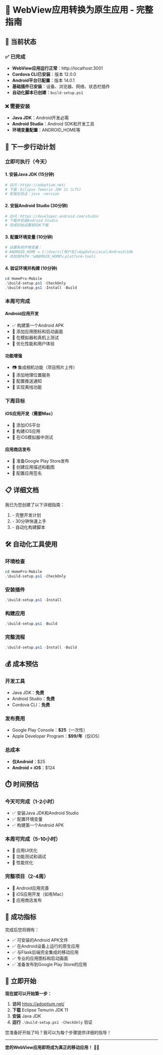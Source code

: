 # 🚀 WebView应用转换为原生应用 - 完整指南

## 📱 当前状态

### ✅ 已完成
- **WebView应用运行正常**：http://localhost:3001
- **Cordova CLI已安装**：版本 12.0.0
- **Android平台已配置**：版本 14.0.1
- **基础插件已安装**：设备、浏览器、网络、状态栏插件
- **自动化脚本已创建**：`build-setup.ps1`

### ❌ 需要安装
- **Java JDK**：Android开发必需
- **Android Studio**：Android SDK和开发工具
- **环境变量配置**：ANDROID_HOME等

## 🎯 下一步行动计划

### 立即可执行（今天）

#### 1. 安装Java JDK (15分钟)
```bash
# 访问：https://adoptium.net/
# 下载：Eclipse Temurin JDK 11 (LTS)
# 安装后验证：java -version
```

#### 2. 安装Android Studio (30分钟)
```bash
# 访问：https://developer.android.com/studio
# 下载并安装Android Studio
# 完成初始设置和SDK下载
```

#### 3. 配置环境变量 (10分钟)
```powershell
# 设置系统环境变量：
# ANDROID_HOME = C:\Users\[用户名]\AppData\Local\Android\Sdk
# 添加到PATH：%ANDROID_HOME%\platform-tools
```

#### 4. 验证环境并构建 (10分钟)
```powershell
cd HomePro-Mobile
.\build-setup.ps1 -CheckOnly
.\build-setup.ps1 -Install -Build
```

### 本周可完成

#### Android应用开发
- ✅ 构建第一个Android APK
- 🎨 添加应用图标和启动画面
- 📱 在模拟器和真机上测试
- 🔧 优化性能和用户体验

#### 功能增强
- 📷 集成相机功能（项目照片上传）
- 📍 添加地理位置服务
- 🔔 配置推送通知
- 💾 实现离线功能

### 下周目标

#### iOS应用开发（需要Mac）
- 🍎 添加iOS平台
- 📱 构建iOS应用
- 🧪 在iOS模拟器中测试

#### 应用商店发布
- 🏪 准备Google Play Store发布
- 📝 创建应用描述和截图
- 🔐 配置应用签名

## 📋 详细文档

我已为您创建了以下详细指南：

1. **<mcfile name="WEBVIEW_TO_NATIVE_APP_PLAN.md" path="C:\Users\cligh\OneDrive\Documents\2025Code\20250623-HomeProPOC\WEBVIEW_TO_NATIVE_APP_PLAN.md"></mcfile>** - 完整开发计划
2. **<mcfile name="QUICK_START_GUIDE.md" path="C:\Users\cligh\OneDrive\Documents\2025Code\20250623-HomeProPOC\QUICK_START_GUIDE.md"></mcfile>** - 30分钟快速上手
3. **<mcfile name="build-setup.ps1" path="C:\Users\cligh\OneDrive\Documents\2025Code\20250623-HomeProPOC\HomePro-Mobile\build-setup.ps1"></mcfile>** - 自动化构建脚本

## 🛠️ 自动化工具使用

### 环境检查
```powershell
cd HomePro-Mobile
.\build-setup.ps1 -CheckOnly
```

### 安装插件
```powershell
.\build-setup.ps1 -Install
```

### 构建应用
```powershell
.\build-setup.ps1 -Build
```

### 完整流程
```powershell
.\build-setup.ps1 -Install -Build
```

## 💰 成本预估

### 开发工具
- Java JDK：**免费**
- Android Studio：**免费**
- Cordova CLI：**免费**

### 发布费用
- Google Play Console：**$25**（一次性）
- Apple Developer Program：**$99/年**（仅iOS）

### 总成本
- **仅Android**：$25
- **Android + iOS**：$124

## ⏱️ 时间预估

### 今天可完成（1-2小时）
- ✅ 安装Java JDK和Android Studio
- ✅ 配置环境变量
- ✅ 构建第一个Android APK

### 本周可完成（5-10小时）
- 🎨 应用UI优化
- 📱 功能测试和调试
- 🔧 性能优化

### 完整项目（2-4周）
- 📱 Android应用完善
- 🍎 iOS应用开发（如有Mac）
- 🏪 应用商店发布

## 🎯 成功指标

完成后您将拥有：
- ✅ 可安装的Android APK文件
- ✅ 在Android设备上运行的原生应用
- ✅ 与Flask后端完全集成的移动应用
- ✅ 专业的应用图标和启动画面
- ✅ 准备发布到Google Play Store的应用

## 🚀 立即开始

**现在就可以开始第一步：**

1. **访问** https://adoptium.net/
2. **下载** Eclipse Temurin JDK 11
3. **安装** Java JDK
4. **运行** `.\build-setup.ps1 -CheckOnly` 验证

您准备好开始了吗？我可以为每个步骤提供详细的指导！

---

**您的WebView应用即将成为真正的移动应用！** 📱✨